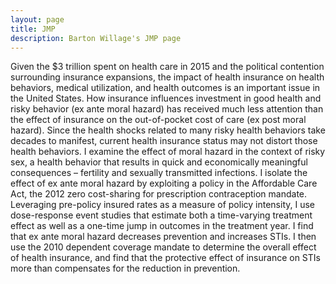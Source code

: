 ```yaml
---
layout: page
title: JMP
description: Barton Willage's JMP page
---
```


Given the $3 trillion spent on health care in 2015 and the political contention surrounding insurance expansions, the impact of health insurance on health behaviors, medical utilization, and health outcomes is an important issue in the United States. How insurance influences investment in good health and risky behavior (ex ante moral hazard) has received much less attention than the effect of insurance on the out-of-pocket cost of care (ex post moral hazard). Since the health shocks related to many risky health behaviors take decades to manifest, current health insurance status may not distort those health behaviors. I examine the effect of moral hazard in the context of risky sex, a health behavior that results in quick and economically meaningful consequences – fertility and sexually transmitted infections. I isolate the effect of ex ante moral hazard by exploiting a policy in the Affordable Care Act, the 2012 zero cost-sharing for prescription contraception mandate. Leveraging pre-policy insured rates as a measure of policy intensity, I use dose-response event studies that estimate both a time-varying treatment effect as well as a one-time jump in outcomes in the treatment year. I find that ex ante moral hazard decreases prevention and increases STIs. I then use the 2010 dependent coverage mandate to determine the overall effect of health insurance, and find that the protective effect of insurance on STIs more than compensates for the reduction in prevention.
